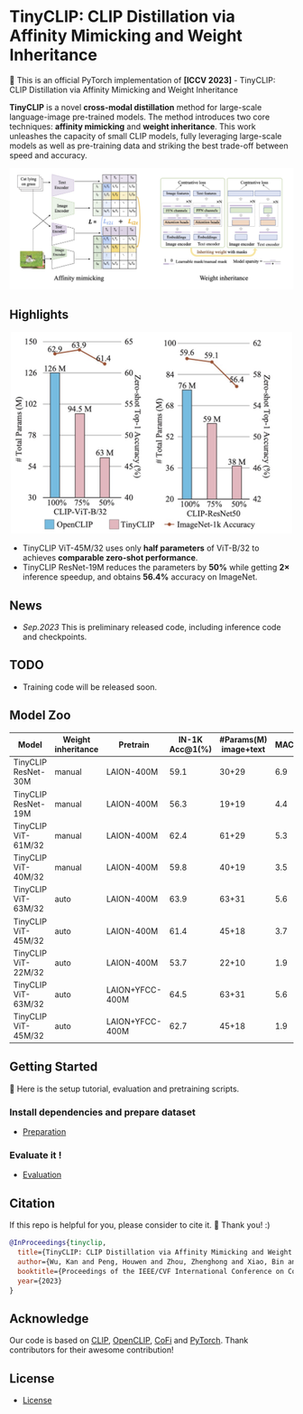 # TinyCLIP: CLIP Distillation via Affinity Mimicking and Weight Inheritance

:pushpin: This is an official PyTorch implementation of **[ICCV 2023]** - TinyCLIP: CLIP Distillation via Affinity Mimicking and Weight Inheritance

**TinyCLIP** is a novel **cross-modal distillation** method for large-scale language-image pre-trained models. The method introduces two core techniques: **affinity mimicking** and **weight inheritance**. This work unleashes the capacity of small CLIP models, fully leveraging large-scale models as well as pre-training data and striking the best trade-off between speed and accuracy.

<p align="center">
  <img src="./figure/TinyCLIP.jpg" width="1000">
</p>


## Highlights
<p align="center">
  <img src="./figure/fig1.jpg" width="500">
</p>

* TinyCLIP ViT-45M/32 uses only **half parameters** of ViT-B/32 to achieves **comparable zero-shot performance**.
* TinyCLIP ResNet-19M reduces the parameters by **50\%** while getting **$2\times$** inference speedup, and obtains **56.4\%** accuracy on ImageNet.

## News
* *Sep.2023* This is preliminary released code, including inference code and checkpoints.

## TODO
* Training code will be released soon.

## Model Zoo
| Model              | Weight inheritance | Pretrain      | IN-1K Acc@1(%) | #Params(M) image+text | MACs(G) | Throughput(pairs/s) | Link |
|--------------------|--------------------|---------------|-------|-----------------------|---------|---------------------|------|
TinyCLIP ResNet-30M | manual  | LAION-400M    | 59.1  | 30+29    | 6.9 | 1,811 | [Model](https://github.com/zhouzhenghong-gt/tinyclip_ckpt/releases/download/pre/TinyCLIP-ResNet-30M_epoch_6.pt)
TinyCLIP ResNet-19M | manual  | LAION-400M    | 56.3  | 19+19     | 4.4 | 3,024| [Model](https://github.com/zhouzhenghong-gt/tinyclip_ckpt/releases/download/pre/TinyCLIP-ResNet-19M_epoch_12.pt)
TinyCLIP ViT-61M/32 | manual      | LAION-400M   | 62.4  | 61+29    | 5.3 | 3,191|[Model](https://github.com/zhouzhenghong-gt/tinyclip_ckpt/releases/download/pre/TinyCLIP-ViT-61M-32_epoch_6.pt)
TinyCLIP ViT-40M/32   | manual   | LAION-400M   | 59.8  | 40+19     | 3.5 | 4,641|[Model](https://github.com/zhouzhenghong-gt/tinyclip_ckpt/releases/download/pre/TinyCLIP-ViT-40M-32_epoch_16.pt)
TinyCLIP ViT-63M/32 | auto      | LAION-400M   | 63.9  | 63+31    | 5.6 | 2,905|[Model](https://github.com/zhouzhenghong-gt/tinyclip_ckpt/releases/download/pre/TinyCLIP-ViT-63M-32-LAION.pt)
TinyCLIP ViT-45M/32   | auto   | LAION-400M   | 61.4  | 45+18     | 3.7 | 3,682|[Model](https://github.com/zhouzhenghong-gt/tinyclip_ckpt/releases/download/pre/TinyCLIP-ViT-45M-32-LAION.pt)
TinyCLIP ViT-22M/32  | auto    | LAION-400M   | 53.7  | 22+10     | 1.9 | 5,504|[Model](https://github.com/zhouzhenghong-gt/tinyclip_ckpt/releases/download/pre/TinyCLIP-ViT-22M-32-LAION.pt)
TinyCLIP ViT-63M/32 | auto | LAION+YFCC-400M   | 64.5 | 63+31     | 5.6| 2,909 | [Model](https://github.com/zhouzhenghong-gt/tinyclip_ckpt/releases/download/pre/TinyCLIP-ViT-63M-32-LAION-YFCC.pt)
TinyCLIP ViT-45M/32 | auto | LAION+YFCC-400M   | 62.7  | 45+18     | 1.9 | 3,685 | [Model](https://github.com/zhouzhenghong-gt/tinyclip_ckpt/releases/download/pre/TinyCLIP-ViT-45M-32-LAION-YFCC.pt)

## Getting Started
:beginner: Here is the setup tutorial, evaluation and pretraining scripts.

### Install dependencies and prepare dataset
- [Preparation](./docs/PREPARATION.md)

### Evaluate it !
- [Evaluation](./docs/EVALUATION.md)

## Citation
If this repo is helpful for you, please consider to cite it. :mega: Thank you! :)

```bibtex
@InProceedings{tinyclip,
  title={TinyCLIP: CLIP Distillation via Affinity Mimicking and Weight Inheritance},
  author={Wu, Kan and Peng, Houwen and Zhou, Zhenghong and Xiao, Bin and Liu, Mengchen and Yuan, Lu and Xuan, Hong and Valenzuela, Michael and Chen, Xi (Stephen) and Wang, Xinggang and Chao, Hongyang and Hu, Han},
  booktitle={Proceedings of the IEEE/CVF International Conference on Computer Vision (ICCV)},
  year={2023}
}
```

## Acknowledge

Our code is based on [CLIP](https://github.com/openai/CLIP), [OpenCLIP](https://github.com/mlfoundations/open_clip), [CoFi](https://github.com/princeton-nlp/CoFiPruning) and [PyTorch](https://github.com/pytorch/pytorch). Thank contributors for their awesome contribution!

## License
- [License](./LICENSE)
